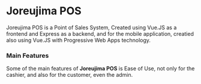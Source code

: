# Joreujima POS

Joreujima POS is a Point of Sales System, Created using Vue.JS as a frontend and Express as a backend, and for the mobile application, creatied also using Vue.JS with Progressive Web Apps technology.

### Main Features

Some of the main features of **Joreujima POS** is Ease of Use, not only for the cashier, and also for the customer, even the admin.
